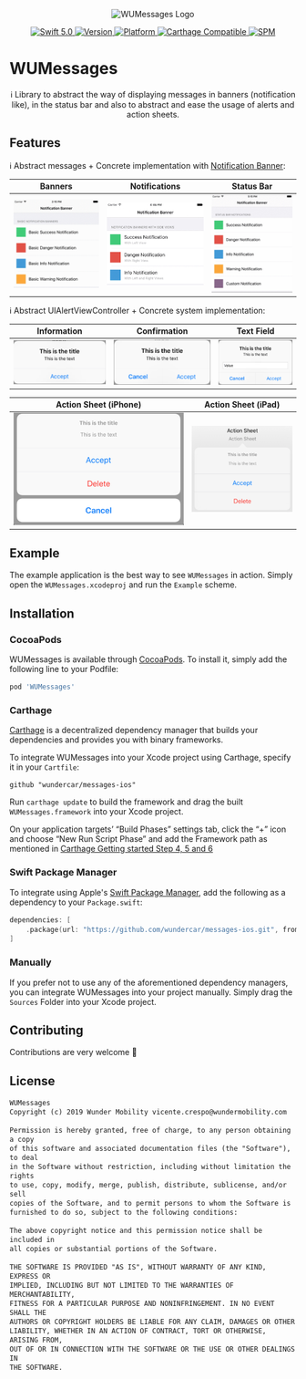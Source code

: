 <p align="center">
   <img width="200" src="https://raw.githubusercontent.com/SvenTiigi/SwiftKit/gh-pages/readMeAssets/SwiftKitLogo.png" alt="WUMessages Logo">
</p>

<p align="center">
   <a href="https://developer.apple.com/swift/">
      <img src="https://img.shields.io/badge/Swift-5.0-orange.svg?style=flat" alt="Swift 5.0">
   </a>
   <a href="http://cocoapods.org/pods/WUMessages">
      <img src="https://img.shields.io/cocoapods/v/WUMessages.svg?style=flat" alt="Version">
   </a>
   <a href="http://cocoapods.org/pods/WUMessages">
      <img src="https://img.shields.io/cocoapods/p/WUMessages.svg?style=flat" alt="Platform">
   </a>
   <a href="https://github.com/Carthage/Carthage">
      <img src="https://img.shields.io/badge/Carthage-compatible-4BC51D.svg?style=flat" alt="Carthage Compatible">
   </a>
   <a href="https://github.com/apple/swift-package-manager">
      <img src="https://img.shields.io/badge/Swift%20Package%20Manager-c˚ompatible-brightgreen.svg" alt="SPM">
   </a>
</p>

# WUMessages

<p align="center">
ℹ️ Library to  abstract the way of displaying messages in banners (notification like), in the status bar and also to abstract and ease the usage of alerts and action sheets.
</p>

## Features

ℹ️ Abstract messages + Concrete implementation with <a href="https://github.com/Daltron/NotificationBanner"
     alt="NotificationBannerSwift">Notification Banner</a>:

| Banners | Notifications  | Status Bar |
| ------------- | ------------- | ------------- |
| ![Basic Banners](Images/basic.gif)  | ![Banners with Side Views](Images/side_views.gif)  | ![Status Bar Banners](Images/status_bar.gif) |

ℹ️ Abstract UIAlertViewController + Concrete system implementation:

| Information | Confirmation  | Text Field |
| ------------- | ------------- | ------------- |
| ![Information](Images/information.png)  | ![Confirmation](Images/confirmation.png)  | ![Text Field](Images/textfield.png) |

| Action Sheet (iPhone) | Action Sheet (iPad) |
| ------------- | ------------- |
| ![Information](Images/action_sheet_iphone.png)  | ![Confirmation](Images/action_sheet_ipad.png) |


## Example

The example application is the best way to see `WUMessages` in action. Simply open the `WUMessages.xcodeproj` and run the `Example` scheme.

## Installation

### CocoaPods

WUMessages is available through [CocoaPods](http://cocoapods.org). To install
it, simply add the following line to your Podfile:

```bash
pod 'WUMessages'
```

### Carthage

[Carthage](https://github.com/Carthage/Carthage) is a decentralized dependency manager that builds your dependencies and provides you with binary frameworks.

To integrate WUMessages into your Xcode project using Carthage, specify it in your `Cartfile`:

```ogdl
github "wundercar/messages-ios"
```

Run `carthage update` to build the framework and drag the built `WUMessages.framework` into your Xcode project.

On your application targets’ “Build Phases” settings tab, click the “+” icon and choose “New Run Script Phase” and add the Framework path as mentioned in [Carthage Getting started Step 4, 5 and 6](https://github.com/Carthage/Carthage/blob/master/README.md#if-youre-building-for-ios-tvos-or-watchos)

### Swift Package Manager

To integrate using Apple's [Swift Package Manager](https://swift.org/package-manager/), add the following as a dependency to your `Package.swift`:

```swift
dependencies: [
    .package(url: "https://github.com/wundercar/messages-ios.git", from: "1.0.0")
]
```

### Manually

If you prefer not to use any of the aforementioned dependency managers, you can integrate WUMessages into your project manually. Simply drag the `Sources` Folder into your Xcode project.

## Contributing
Contributions are very welcome 🙌

## License

```
WUMessages
Copyright (c) 2019 Wunder Mobility vicente.crespo@wundermobility.com

Permission is hereby granted, free of charge, to any person obtaining a copy
of this software and associated documentation files (the "Software"), to deal
in the Software without restriction, including without limitation the rights
to use, copy, modify, merge, publish, distribute, sublicense, and/or sell
copies of the Software, and to permit persons to whom the Software is
furnished to do so, subject to the following conditions:

The above copyright notice and this permission notice shall be included in
all copies or substantial portions of the Software.

THE SOFTWARE IS PROVIDED "AS IS", WITHOUT WARRANTY OF ANY KIND, EXPRESS OR
IMPLIED, INCLUDING BUT NOT LIMITED TO THE WARRANTIES OF MERCHANTABILITY,
FITNESS FOR A PARTICULAR PURPOSE AND NONINFRINGEMENT. IN NO EVENT SHALL THE
AUTHORS OR COPYRIGHT HOLDERS BE LIABLE FOR ANY CLAIM, DAMAGES OR OTHER
LIABILITY, WHETHER IN AN ACTION OF CONTRACT, TORT OR OTHERWISE, ARISING FROM,
OUT OF OR IN CONNECTION WITH THE SOFTWARE OR THE USE OR OTHER DEALINGS IN
THE SOFTWARE.
```
